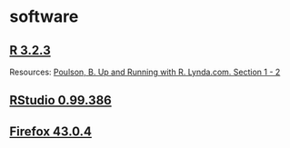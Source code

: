 # software

## [R 3.2.3](https://www.r-project.org/)
Resources: [Poulson, B. Up and Running with R. Lynda.com. Section 1 - 2](http://www.lynda.com/R-tutorials/Up-Running-R/120612-2.html?org=nyu.edu)

## [RStudio 0.99.386](https://www.rstudio.com/)

## [Firefox 43.0.4](https://www.mozilla.org/en-US/firefox/new/)
